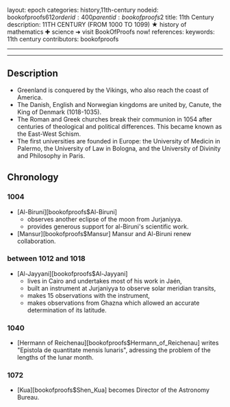 layout: epoch
categories: history,11th-century
nodeid: bookofproofs$612
orderid: 400
parentid: bookofproofs$2
title: 11th Century
description: 11TH CENTURY (FROM 1000 TO 1099) ★ history of mathematics ✚ science ➜ visit BookOfProofs now!
references: 
keywords: 11th century
contributors: bookofproofs

---


---
## Description 
* Greenland is conquered by the Vikings, who also reach the coast of America.
* The Danish, English and Norwegian kingdoms are united by, Canute, the King of Denmark (1018-1035).
* The Roman and Greek churches break their communion in 1054 after centuries of theological and political differences. This became known as the East-West Schism.
* The first universities are founded in Europe: the University of Medicin in Palermo, the University of Law in Bologna, and the University of Divinity and Philosophy in Paris.

## Chronology

### 1004
* [Al-Biruni][bookofproofs$Al-Biruni] 
  * observes another eclipse of the moon from Jurjaniyya.
  * provides generous support for al-Biruni's scientific work.
* [Mansur][bookofproofs$Mansur] Mansur and Al-Biruni renew collaboration.

### between 1012 and 1018
* [Al-Jayyani][bookofproofs$Al-Jayyani] 
  * lives in Cairo and undertakes most of his work in Jaén,
  * built an instrument at Jurjaniyya to observe solar meridian transits, 
  * makes 15 observations with the instrument, 
  * makes observations from Ghazna which allowed an accurate determination of its latitude.

### 1040
* [Hermann of Reichenau][bookofproofs$Hermann_of_Reichenau] writes "Epistola de quantitate mensis lunaris", adressing the problem of the lengths of the lunar month.

### 1072
* [Kua][bookofproofs$Shen_Kua] becomes Director of the Astronomy Bureau.

